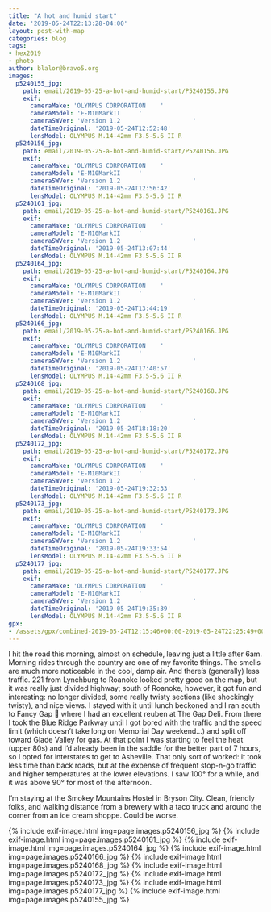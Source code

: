 ```yaml
---
title: "A hot and humid start"
date: '2019-05-24T22:13:28-04:00'
layout: post-with-map
categories: blog
tags:
- hex2019
- photo
author: blalor@bravo5.org
images:
  p5240155_jpg:
    path: email/2019-05-25-a-hot-and-humid-start/P5240155.JPG
    exif:
      cameraMake: 'OLYMPUS CORPORATION    '
      cameraModel: 'E-M10MarkII     '
      cameraSWVer: 'Version 1.2                    '
      dateTimeOriginal: '2019-05-24T12:52:48'
      lensModel: OLYMPUS M.14-42mm F3.5-5.6 II R
  p5240156_jpg:
    path: email/2019-05-25-a-hot-and-humid-start/P5240156.JPG
    exif:
      cameraMake: 'OLYMPUS CORPORATION    '
      cameraModel: 'E-M10MarkII     '
      cameraSWVer: 'Version 1.2                    '
      dateTimeOriginal: '2019-05-24T12:56:42'
      lensModel: OLYMPUS M.14-42mm F3.5-5.6 II R
  p5240161_jpg:
    path: email/2019-05-25-a-hot-and-humid-start/P5240161.JPG
    exif:
      cameraMake: 'OLYMPUS CORPORATION    '
      cameraModel: 'E-M10MarkII     '
      cameraSWVer: 'Version 1.2                    '
      dateTimeOriginal: '2019-05-24T13:07:44'
      lensModel: OLYMPUS M.14-42mm F3.5-5.6 II R
  p5240164_jpg:
    path: email/2019-05-25-a-hot-and-humid-start/P5240164.JPG
    exif:
      cameraMake: 'OLYMPUS CORPORATION    '
      cameraModel: 'E-M10MarkII     '
      cameraSWVer: 'Version 1.2                    '
      dateTimeOriginal: '2019-05-24T13:44:19'
      lensModel: OLYMPUS M.14-42mm F3.5-5.6 II R
  p5240166_jpg:
    path: email/2019-05-25-a-hot-and-humid-start/P5240166.JPG
    exif:
      cameraMake: 'OLYMPUS CORPORATION    '
      cameraModel: 'E-M10MarkII     '
      cameraSWVer: 'Version 1.2                    '
      dateTimeOriginal: '2019-05-24T17:40:57'
      lensModel: OLYMPUS M.14-42mm F3.5-5.6 II R
  p5240168_jpg:
    path: email/2019-05-25-a-hot-and-humid-start/P5240168.JPG
    exif:
      cameraMake: 'OLYMPUS CORPORATION    '
      cameraModel: 'E-M10MarkII     '
      cameraSWVer: 'Version 1.2                    '
      dateTimeOriginal: '2019-05-24T18:18:20'
      lensModel: OLYMPUS M.14-42mm F3.5-5.6 II R
  p5240172_jpg:
    path: email/2019-05-25-a-hot-and-humid-start/P5240172.JPG
    exif:
      cameraMake: 'OLYMPUS CORPORATION    '
      cameraModel: 'E-M10MarkII     '
      cameraSWVer: 'Version 1.2                    '
      dateTimeOriginal: '2019-05-24T19:32:33'
      lensModel: OLYMPUS M.14-42mm F3.5-5.6 II R
  p5240173_jpg:
    path: email/2019-05-25-a-hot-and-humid-start/P5240173.JPG
    exif:
      cameraMake: 'OLYMPUS CORPORATION    '
      cameraModel: 'E-M10MarkII     '
      cameraSWVer: 'Version 1.2                    '
      dateTimeOriginal: '2019-05-24T19:33:54'
      lensModel: OLYMPUS M.14-42mm F3.5-5.6 II R
  p5240177_jpg:
    path: email/2019-05-25-a-hot-and-humid-start/P5240177.JPG
    exif:
      cameraMake: 'OLYMPUS CORPORATION    '
      cameraModel: 'E-M10MarkII     '
      cameraSWVer: 'Version 1.2                    '
      dateTimeOriginal: '2019-05-24T19:35:39'
      lensModel: OLYMPUS M.14-42mm F3.5-5.6 II R
gpx:
- /assets/gpx/combined-2019-05-24T12:15:46+00:00-2019-05-24T22:25:49+00:00.gpx
---
```


I hit the road this morning, almost on schedule, leaving just a little after 6am.  Morning rides through the country are one of my favorite things. The smells are much more noticeable in the cool, damp air.  And there’s (generally) less traffic.  221 from Lynchburg to Roanoke looked pretty good on the map, but it was really just divided highway; south of Roanoke, however, it got fun and interesting: no longer divided, some really twisty sections (like shockingly twisty), and nice views.  I stayed with it until lunch beckoned and I ran south to Fancy Gap 🎩 where I had an excellent reuben at The Gap Deli.  From there I took the Blue Ridge Parkway until I got bored with the traffic and the speed limit (which doesn’t take long on Memorial Day weekend…) and split off toward Glade Valley for gas.  At that point I was starting to feel the heat (upper 80s) and I’d already been in the saddle for the better part of 7 hours, so I opted for interstates to get to Asheville.  That only sort of worked: it took less time than back roads, but at the expense of frequent stop-n-go traffic and higher temperatures at the lower elevations.  I saw 100° for a while, and it was above 90° for most of the afternoon.

I’m staying at the Smokey Mountains Hostel in Bryson City.  Clean, friendly folks, and walking distance from a brewery with a taco truck and around the corner from an ice cream shoppe.  Could be worse.

{% include exif-image.html img=page.images.p5240156_jpg %}
{% include exif-image.html img=page.images.p5240161_jpg %}
{% include exif-image.html img=page.images.p5240164_jpg %}
{% include exif-image.html img=page.images.p5240166_jpg %}
{% include exif-image.html img=page.images.p5240168_jpg %}
{% include exif-image.html img=page.images.p5240172_jpg %}
{% include exif-image.html img=page.images.p5240173_jpg %}
{% include exif-image.html img=page.images.p5240177_jpg %}
{% include exif-image.html img=page.images.p5240155_jpg %}

